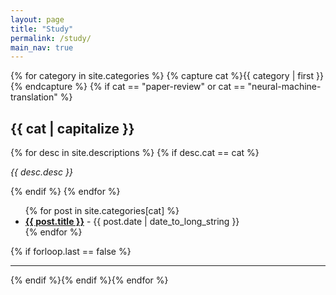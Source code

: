 ```yaml
---
layout: page
title: "Study"
permalink: /study/
main_nav: true
---
```


{% for category in site.categories %}
  {% capture cat %}{{ category | first }}{% endcapture %}
  {% if cat == "paper-review" or cat == "neural-machine-translation" %}
  <h2 id="{{cat}}">{{ cat | capitalize }}</h2>
  {% for desc in site.descriptions %}
  {% if desc.cat == cat %}<p class="desc"><em>{{ desc.desc }}</em></p>{% endif %}
  {% endfor %}
  <ul class="posts-list">{% for post in site.categories[cat] %}
  <li><strong><a href="{{ post.url | prepend: site.baseurl }}">{{ post.title }}</a></strong>
  <span class="post-date">- {{ post.date | date_to_long_string }}</span></li>
  {% endfor %}</ul>
  {% if forloop.last == false %}<hr>{% endif %}{% endif %}{% endfor %}
<br>